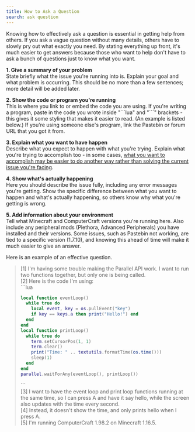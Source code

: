 ```yaml
---
title: How to Ask a Question
search: ask question
---
```

Knowing how to effectively ask a question is essential in getting help from others. If you ask a vague question without many details, others have to slowly pry out what exactly you need. By stating everything up front, it's much easier to get answers because those who want to help don't have to ask a bunch of questions just to know what you want.

**1. Give a summary of your problem**  
State briefly what the issue you're running into is. Explain your goal and what problem is occurring. This should be no more than a few sentences; more detail will be added later.

**2. Show the code or program you're running**  
This is where you link to or embed the code you are using. If you're writing a program, paste in the code you wrote inside "\`\`\`lua" and "\`\`\`" brackets - this gives it some styling that makes it easier to read. (An example is listed below.) If you're using someone else's program, link the Pastebin or forum URL that you got it from.

**3. Explain what you want to have happen**  
Describe what you expect to happen with what you're trying. Explain what you're trying to accomplish too - in some cases, [what you want to accomplish may be easier to do another way rather than solving the current issue you're facing](https://en.wikipedia.org/wiki/XY_problem).

**4. Show what's actually happening**  
Here you should describe the issue fully, including any error messages you're getting. Show the specific difference between what you want to happen and what's actually happening, so others know why what you're getting is wrong.

**5. Add information about your environment**  
Tell what Minecraft and ComputerCraft versions you're running here. Also include any peripheral mods (Plethora, Advanced Peripherals) you have installed and their versions. Some issues, such as Pastebin not working, are tied to a specific version (1.7.10), and knowing this ahead of time will make it much easier to give an answer.

Here is an example of an effective question.

> [1] I'm having some trouble making the Parallel API work. I want to run two functions together, but only one is being called.  
> [2] Here is the code I'm using:  
> \`\`\`lua  
> ```lua
> local function eventLoop()  
>   while true do  
>     local event, key = os.pullEvent("key")  
>     if key == keys.a then print("Hello!") end  
>   end  
> end  
> local function printLoop()  
>   while true do  
>     term.setCursorPos(1, 1)  
>     term.clear()  
>     print("Time: " .. textutils.formatTime(os.time()))  
>     sleep(1)  
>   end  
> end  
> parallel.waitForAny(eventLoop(), printLoop())  
> ```
> \`\`\`  
> [3] I want to have the event loop and print loop functions running at the same time, so I can press A and have it say hello, while the screen also updates with the time every second.  
> [4] Instead, it doesn't show the time, and only prints hello when I press A.  
> [5] I'm running ComputerCraft 1.98.2 on Minecraft 1.16.5.  
